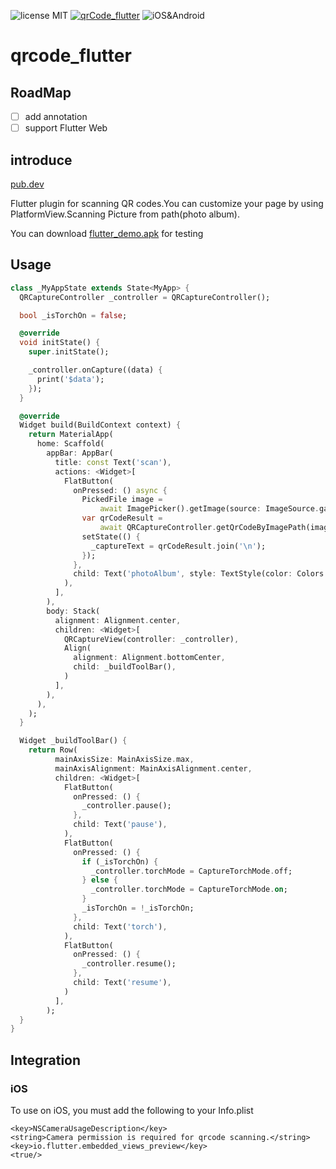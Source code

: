 ![license MIT](https://img.shields.io/github/license/xuzhongpeng/qrcode_flutter)
[![qrCode_flutter](https://img.shields.io/pub/v/qrcode_flutter.svg)](https://pub.dev/packages/qrcode_flutter)
![iOS&Android](https://img.shields.io/badge/platform-Android%7CiOS-red)

# qrcode_flutter

## RoadMap

- [ ] add annotation
- [ ] support Flutter Web

## introduce

[pub.dev](https://pub.dev/packages/qrcode_flutter)

Flutter plugin for scanning QR codes.You can customize your page by using PlatformView.Scanning Picture from path(photo album).

You can download [flutter_demo.apk](https://blog-1253495453.cos.ap-chongqing.myqcloud.com/app-debug.apk) for testing

## Usage

```dart
class _MyAppState extends State<MyApp> {
  QRCaptureController _controller = QRCaptureController();

  bool _isTorchOn = false;

  @override
  void initState() {
    super.initState();

    _controller.onCapture((data) {
      print('$data');
    });
  }

  @override
  Widget build(BuildContext context) {
    return MaterialApp(
      home: Scaffold(
        appBar: AppBar(
          title: const Text('scan'),
          actions: <Widget>[
            FlatButton(
              onPressed: () async {
                PickedFile image =
                    await ImagePicker().getImage(source: ImageSource.gallery);
                var qrCodeResult =
                    await QRCaptureController.getQrCodeByImagePath(image.path);
                setState(() {
                  _captureText = qrCodeResult.join('\n');
                });
              },
              child: Text('photoAlbum', style: TextStyle(color: Colors.white)),
            ),
          ],
        ),
        body: Stack(
          alignment: Alignment.center,
          children: <Widget>[
            QRCaptureView(controller: _controller),
            Align(
              alignment: Alignment.bottomCenter,
              child: _buildToolBar(),
            )
          ],
        ),
      ),
    );
  }

  Widget _buildToolBar() {
    return Row(
          mainAxisSize: MainAxisSize.max,
          mainAxisAlignment: MainAxisAlignment.center,
          children: <Widget>[
            FlatButton(
              onPressed: () {
                _controller.pause();
              },
              child: Text('pause'),
            ),
            FlatButton(
              onPressed: () {
                if (_isTorchOn) {
                  _controller.torchMode = CaptureTorchMode.off;
                } else {
                  _controller.torchMode = CaptureTorchMode.on;
                }
                _isTorchOn = !_isTorchOn;
              },
              child: Text('torch'),
            ),
            FlatButton(
              onPressed: () {
                _controller.resume();
              },
              child: Text('resume'),
            )
          ],
        );
  }
}
```

## Integration

### iOS

To use on iOS, you must add the following to your Info.plist

```
<key>NSCameraUsageDescription</key>
<string>Camera permission is required for qrcode scanning.</string>
<key>io.flutter.embedded_views_preview</key>
<true/>
```
